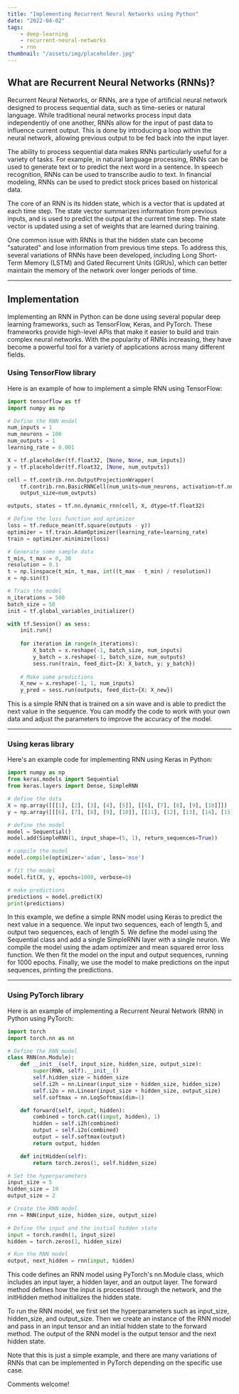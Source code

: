 ```yaml
---
title: "Implementing Recurrent Neural Networks using Python"
date: "2022-04-02"
tags:
    - deep-learning
    - recurrent-neural-networks
    - rnn
thumbnail: "/assets/img/placeholder.jpg"
---
```

## What are Recurrent Neural Networks (RNNs)?
Recurrent Neural Networks, or RNNs, are a type of artificial neural network designed to process sequential data, such as time-series or natural language. While traditional neural networks process input data independently of one another, RNNs allow for the input of past data to influence current output. This is done by introducing a loop within the neural network, allowing previous output to be fed back into the input layer.

The ability to process sequential data makes RNNs particularly useful for a variety of tasks. For example, in natural language processing, RNNs can be used to generate text or to predict the next word in a sentence. In speech recognition, RNNs can be used to transcribe audio to text. In financial modeling, RNNs can be used to predict stock prices based on historical data.

The core of an RNN is its hidden state, which is a vector that is updated at each time step. The state vector summarizes information from previous inputs, and is used to predict the output at the current time step. The state vector is updated using a set of weights that are learned during training.

One common issue with RNNs is that the hidden state can become "saturated" and lose information from previous time steps. To address this, several variations of RNNs have been developed, including Long Short-Term Memory (LSTM) and Gated Recurrent Units (GRUs), which can better maintain the memory of the network over longer periods of time.

---

## Implementation
Implementing an RNN in Python can be done using several popular deep learning frameworks, such as TensorFlow, Keras, and PyTorch. These frameworks provide high-level APIs that make it easier to build and train complex neural networks. With the popularity of RNNs increasing, they have become a powerful tool for a variety of applications across many different fields.

### Using TensorFlow library
Here is an example of how to implement a simple RNN using TensorFlow:

```python
import tensorflow as tf
import numpy as np

# Define the RNN model
num_inputs = 1
num_neurons = 100
num_outputs = 1
learning_rate = 0.001

X = tf.placeholder(tf.float32, [None, None, num_inputs])
y = tf.placeholder(tf.float32, [None, num_outputs])

cell = tf.contrib.rnn.OutputProjectionWrapper(
    tf.contrib.rnn.BasicRNNCell(num_units=num_neurons, activation=tf.nn.relu),
    output_size=num_outputs)

outputs, states = tf.nn.dynamic_rnn(cell, X, dtype=tf.float32)

# Define the loss function and optimizer
loss = tf.reduce_mean(tf.square(outputs - y))
optimizer = tf.train.AdamOptimizer(learning_rate=learning_rate)
train = optimizer.minimize(loss)

# Generate some sample data
t_min, t_max = 0, 30
resolution = 0.1
t = np.linspace(t_min, t_max, int((t_max - t_min) / resolution))
x = np.sin(t)

# Train the model
n_iterations = 500
batch_size = 50
init = tf.global_variables_initializer()

with tf.Session() as sess:
    init.run()
    
    for iteration in range(n_iterations):
        X_batch = x.reshape(-1, batch_size, num_inputs)
        y_batch = x.reshape(-1, batch_size, num_outputs)
        sess.run(train, feed_dict={X: X_batch, y: y_batch})
    
    # Make some predictions
    X_new = x.reshape(-1, 1, num_inputs)
    y_pred = sess.run(outputs, feed_dict={X: X_new})
```

This is a simple RNN that is trained on a sin wave and is able to predict the next value in the sequence. You can modify the code to work with your own data and adjust the parameters to improve the accuracy of the model.

---

### Using keras library
Here's an example code for implementing RNN using Keras in Python:

```python
import numpy as np
from keras.models import Sequential
from keras.layers import Dense, SimpleRNN

# define the data
X = np.array([[[1], [2], [3], [4], [5]], [[6], [7], [8], [9], [10]]])
y = np.array([[[6], [7], [8], [9], [10]], [[11], [12], [13], [14], [15]]])

# define the model
model = Sequential()
model.add(SimpleRNN(1, input_shape=(5, 1), return_sequences=True))

# compile the model
model.compile(optimizer='adam', loss='mse')

# fit the model
model.fit(X, y, epochs=1000, verbose=0)

# make predictions
predictions = model.predict(X)
print(predictions)
```

In this example, we define a simple RNN model using Keras to predict the next value in a sequence. We input two sequences, each of length 5, and output two sequences, each of length 5. We define the model using the Sequential class and add a single SimpleRNN layer with a single neuron. We compile the model using the adam optimizer and mean squared error loss function. We then fit the model on the input and output sequences, running for 1000 epochs. Finally, we use the model to make predictions on the input sequences, printing the predictions.

---

### Using PyTorch library
Here is an example of implementing a Recurrent Neural Network (RNN) in Python using PyTorch:

```python
import torch
import torch.nn as nn

# Define the RNN model
class RNN(nn.Module):
    def __init__(self, input_size, hidden_size, output_size):
        super(RNN, self).__init__()
        self.hidden_size = hidden_size
        self.i2h = nn.Linear(input_size + hidden_size, hidden_size)
        self.i2o = nn.Linear(input_size + hidden_size, output_size)
        self.softmax = nn.LogSoftmax(dim=1)

    def forward(self, input, hidden):
        combined = torch.cat((input, hidden), 1)
        hidden = self.i2h(combined)
        output = self.i2o(combined)
        output = self.softmax(output)
        return output, hidden

    def initHidden(self):
        return torch.zeros(1, self.hidden_size)

# Set the hyperparameters
input_size = 5
hidden_size = 10
output_size = 2

# Create the RNN model
rnn = RNN(input_size, hidden_size, output_size)

# Define the input and the initial hidden state
input = torch.randn(1, input_size)
hidden = torch.zeros(1, hidden_size)

# Run the RNN model
output, next_hidden = rnn(input, hidden)
```

This code defines an RNN model using PyTorch's nn.Module class, which includes an input layer, a hidden layer, and an output layer. The forward method defines how the input is processed through the network, and the initHidden method initializes the hidden state.

To run the RNN model, we first set the hyperparameters such as input_size, hidden_size, and output_size. Then we create an instance of the RNN model and pass in an input tensor and an initial hidden state to the forward method. The output of the RNN model is the output tensor and the next hidden state.

Note that this is just a simple example, and there are many variations of RNNs that can be implemented in PyTorch depending on the specific use case.

Comments welcome!